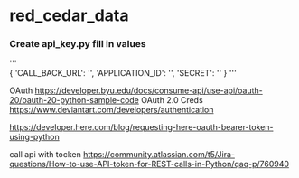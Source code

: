 # red_cedar_data

### Create api_key.py fill in values 
'''  
{
    'CALL_BACK_URL': '',
    'APPLICATION_ID': '',
    'SECRET': ''
}
 '''

OAuth
https://developer.byu.edu/docs/consume-api/use-api/oauth-20/oauth-20-python-sample-code
OAuth 2.0 Creds
https://www.deviantart.com/developers/authentication

https://developer.here.com/blog/requesting-here-oauth-bearer-token-using-python

call api with tocken 
https://community.atlassian.com/t5/Jira-questions/How-to-use-API-token-for-REST-calls-in-Python/qaq-p/760940